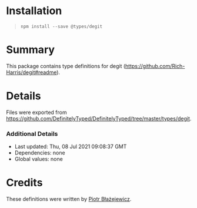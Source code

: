 # Installation
> `npm install --save @types/degit`

# Summary
This package contains type definitions for degit (https://github.com/Rich-Harris/degit#readme).

# Details
Files were exported from https://github.com/DefinitelyTyped/DefinitelyTyped/tree/master/types/degit.

### Additional Details
 * Last updated: Thu, 08 Jul 2021 09:08:37 GMT
 * Dependencies: none
 * Global values: none

# Credits
These definitions were written by [Piotr Błażejewicz](https://github.com/peterblazejewicz).
